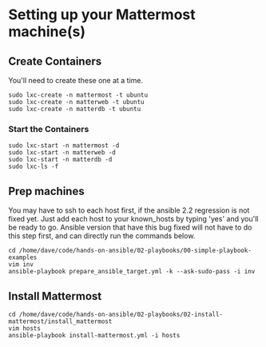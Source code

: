 # Setting up your Mattermost machine(s)

## Create Containers
You'll need to create these one at a time.

	sudo lxc-create -n mattermost -t ubuntu
	sudo lxc-create -n matterweb -t ubuntu
	sudo lxc-create -n matterdb -t ubuntu


### Start the Containers

	sudo lxc-start -n mattermost -d
	sudo lxc-start -n matterweb -d
	sudo lxc-start -n matterdb -d
	sudo lxc-ls -f


## Prep machines

You may have to ssh to each host first, if the ansible 2.2 regression is not fixed yet. Just add each host to your known_hosts by typing 'yes' and you'll be ready to go. Ansible version that have this bug fixed will not have to do this step first, and can directly run the commands below.

	cd /home/dave/code/hands-on-ansible/02-playbooks/00-simple-playbook-examples
	vim inv
	ansible-playbook prepare_ansible_target.yml -k --ask-sudo-pass -i inv


## Install Mattermost

	cd /home/dave/code/hands-on-ansible/02-playbooks/02-install-mattermost/install_mattermost
	vim hosts
	ansible-playbook install-mattermost.yml -i hosts

